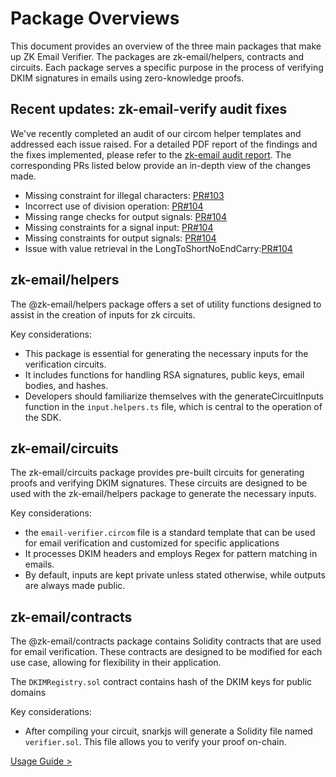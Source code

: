 # Package Overviews
This document provides an overview of the three main packages that make up ZK Email Verifier. The packages are zk-email/helpers, contracts and circuits. Each package serves a specific purpose in the process of verifying DKIM signatures in emails using zero-knowledge proofs.

## Recent updates: zk-email-verify audit fixes

We've recently completed an audit of our circom helper templates and addressed each issue raised. For a detailed PDF report of the findings and the fixes implemented, please refer to the [zk-email audit report](/docs/zkemail-audit-report.pdf). The corresponding PRs listed below provide an in-depth view of the changes made.

- Missing constraint for illegal characters: [PR#103](https://github.com/zkemail/zk-email-verify/pull/103)
- Incorrect use of division operation: [PR#104](https://github.com/zkemail/zk-email-verify/pull/104/commits/531f9c2b811cc06a935cb80a17311d28e3662871)
- Missing range checks for output signals: [PR#104](https://github.com/zkemail/zk-email-verify/pull/104/commits/9c14d51f130bb0cb0cf6eecb4945cbc5ff72f48a)
- Missing constraints for a signal input: [PR#104](https://github.com/zkemail/zk-email-verify/commit/4d4128c9980336d7f6dc0dcc7e1458203af15b4d)
- Missing constraints for output signals: [PR#104](https://github.com/zkemail/zk-email-verify/commit/4d4128c9980336d7f6dc0dcc7e1458203af15b4d)
- Issue with value retrieval in the LongToShortNoEndCarry:[PR#104](https://github.com/zkemail/zk-email-verify/pull/104)
## zk-email/helpers
The @zk-email/helpers package offers a set of utility functions designed to assist in the creation of inputs for zk circuits. 

Key considerations:
- This package is essential for generating the necessary inputs for the verification circuits.
- It includes functions for handling RSA signatures, public keys, email bodies, and hashes.
- Developers should familiarize themselves with the generateCircuitInputs function in the `input.helpers.ts` file, which is central to the operation of the SDK.

## zk-email/circuits
The zk-email/circuits package provides pre-built circuits for generating proofs and verifying DKIM signatures. These circuits are designed to be used with the zk-email/helpers package to generate the necessary inputs.

Key considerations:
- the `email-verifier.circom` file is a standard template that can be used for email verification and customized for specific applications
- It processes DKIM headers and employs Regex for pattern matching in emails.
- By default, inputs are kept private unless stated otherwise, while outputs are always made public.



## zk-email/contracts
The @zk-email/contracts package contains Solidity contracts that are used for email verification. These contracts are designed to be modified for each use case, allowing for flexibility in their application.

The `DKIMRegistry.sol` contract contains hash of the DKIM keys for public domains

Key considerations:
- After compiling your circuit, snarkjs will generate a Solidity file named `verifier.sol`. This file allows you to verify your proof on-chain.



[Usage Guide >](/docs/zkEmailDocs/UsageGuide/README.md)